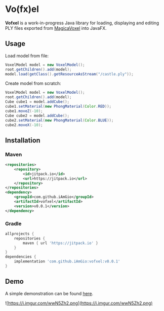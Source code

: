 # Vo(fx)el

**Vofxel** is a work-in-progress Java library for loading, displaying and editing PLY files exported from [MagicaVoxel](https://ephtracy.github.io/) into JavaFX.

## Usage
Load model from file:
```java
VoxelModel model = new VoxelModel();
root.getChildren().add(model);
model.load(getClass().getResourceAsStream("/castle.ply"));
```
   
Create model from scratch:
```java
VoxelModel model = new VoxelModel();
root.getChildren().add(model);
Cube cube1 = model.addCube();
cube1.setMaterial(new PhongMaterial(Color.RED));
cube1.moveZ(-10);
Cube cube2 = model.addCube();
cube2.setMaterial(new PhongMaterial(Color.BLUE));
cube2.moveX(-10);
```

## Installation

### Maven
```xml
<repositories>
	<repository>
		<id>jitpack.io</id>
		<url>https://jitpack.io</url>
	</repository>
</repositories>
<dependency>
	<groupId>com.github.iAmGio</groupId>
	<artifactId>vofxel</artifactId>
	<version>v0.0.1</version>
</dependency>
```

### Gradle
```gradle
allprojects {
	repositories {
		maven { url 'https://jitpack.io' }
	}
}
dependencies {
	implementation 'com.github.iAmGio:vofxel:v0.0.1'
}
```

## Demo
A simple demonstration can be found [here](https://github.com/iAmGio/vofxel/blob/master/src/test/java/eu/iamgio/vofxel/AppTest.java).

![https://i.imgur.com/wwN5Zh2.png](https://i.imgur.com/wwN5Zh2.png) 